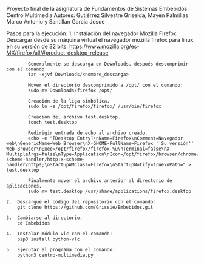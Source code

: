 Proyecto final de la asignatura de Fundamentos de Sistemas Embebidos
Centro Multimedia
Autores: Gutiérrez Silvestre Griselda, Mayen Palmillas Marco Antonio y Santillan Garcia Josue 

Pasos para la ejecución:
    1.  Instalación del navegador Mozilla Firefox.
            Descargar desde su máquina virtual el navegador mozilla firefox para linux en su versión de 32 bits. 
            https://www.mozilla.org/es-MX/firefox/all/#product-desktop-release
            
            Generalmente se descarga en Downloads, después descomprimir con el comando:
            tar -xjvf Downloads/<nombre_descarga>
            
            Mover el directorio descomprimido a /opt/ con el comando:
            sudo mv Downloads/firefox /opt/

            Creación de la liga simbólica.
            sudo ln -s /opt/firefox/firefox/ /usr/bin/firefox

            Creación del archivo test.desktop.
            touch test.desktop

            Redirigir entrada de echo al archivo creado.
            echo -e "[Desktop Entry]\nName=Firefox\nComment=Navegador web\nGenericName=Web Browser\nX-GNOME-FullName=Firefox ''Su versión'' Web Browser\nExec=/opt/firefox/firefox %u\nTerminal=false\nX-MultipleArgs=false\nType=Application\nIcon=/opt/firefox/browser/chrome/icons/default/default128.png\nCategories=Network;WebBrowser;\nMimeType=text/html;text/xml;application/xhtml+xml;application/xml;application/vnd.mozilla.xul+xml;application/rss+xml;application/rdf+xml;image/gif;image/jpeg;image/png;x-scheme-handler/http;x-scheme-handler/https;\nStartupWMClass=Firefox\nStartupNotify=true\nPath=" > test.desktop

            Finalmente mover el archivo anterior al directorio de aplicaciones. 
            sudo mv test.desktop /usr/share/applications/firefox.desktop

    2.  Descargue el código del repositorio con el comando:
        git clone https://github.com/Grissie/Embebidos.git 

    3.  Cambiarse al directorio.
        cd Embebidos 

    4.  Instalar módulo vlc con el comando:
        pip3 install python-vlc

    5   Ejecutar el programa con el comando:
        python3 centro-multimedia.py 


